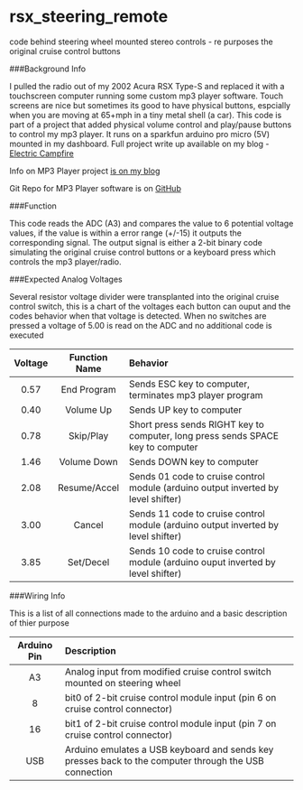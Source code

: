 rsx_steering_remote
===================

code behind steering wheel mounted stereo controls - re purposes the original cruise control buttons

###Background Info

I pulled the radio out of my 2002 Acura RSX Type-S and replaced it with a touchscreen computer running some custom mp3 player software. Touch screens are nice but sometimes its good to have physical buttons, espcially when you are moving at 65+mph in a tiny metal shell (a car). This code is part of a project that added physical volume control and play/pause buttons to control my mp3 player. It runs on a sparkfun arduino pro micro (5V) mounted in my dashboard. Full project write up available on my blog - [Electric Campfire](http://electriccampfire.info/2014/06/12/steering-wheel-stereo-controls/)

Info on MP3 Player project [is on my blog](http://electriccampfire.info/2013/12/08/rsx-in-dash-computer/)

Git Repo for MP3 Player software is on [GitHub](https://github.com/nickmyku/RSX_MP3_Player)

###Function

This code reads the ADC (A3) and compares the value to 6 potential voltage values, if the value is within a error range (+/-15) it outputs the corresponding signal. The output signal is either a 2-bit binary code simulating the original cruise control buttons or a keyboard press which controls the mp3 player/radio.

###Expected Analog Voltages

Several resistor voltage divider were transplanted into the original cruise control switch, this is a chart of the voltages each button can ouput and the codes behavior when that voltage is detected. When no switches are pressed a voltage of 5.00 is read on the ADC and no additional code is executed

| Voltage | Function Name | Behavior |
|:-------:|:-------------:|:---------|
| 0.57 | End Program | Sends ESC key to computer, terminates mp3 player program |
| 0.40 | Volume Up | Sends UP key to computer |
| 0.78 | Skip/Play | Short press sends RIGHT key to computer, long press sends SPACE key to computer |
| 1.46 | Volume Down | Sends DOWN key to computer |
| 2.08 | Resume/Accel | Sends 01 code to cruise control module (arduino output inverted by level shifter) |
| 3.00 | Cancel | Sends 11 code to cruise control module (arduino output inverted by level shifter) |
| 3.85 | Set/Decel | Sends 10 code to cruise control module (arduino ouput inverted by level shifter) |

###Wiring Info

This is a list of all connections made to the arduino and a basic description of thier purpose

| Arduino Pin | Description |
|:-----------:|:------------|
| A3 | Analog input from modified cruise control switch mounted on steering wheel |
| 8 | bit0 of 2-bit cruise control module input (pin 6 on cruise control connector) |
| 16 | bit1 of 2-bit cruise control module input (pin 7 on cruise control connector) |
| USB | Arduino emulates a USB keyboard and sends key presses back to the computer through the USB connection |
